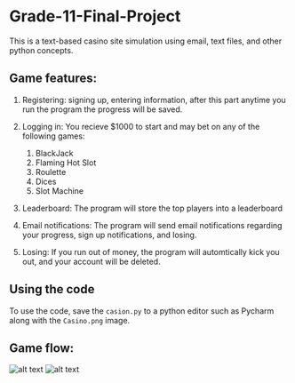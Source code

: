 # Grade-11-Final-Project
This is a text-based casino site simulation using email, text files, and other python concepts. 

## Game features:
1. Registering: signing up, entering information, after this part anytime you run the program the progress will be saved.
2. Logging in: You recieve $1000 to start and may bet on any of the following games:
      1. BlackJack
      2. Flaming Hot Slot 
      3. Roulette
      4. Dices
      5. Slot Machine
 
3. Leaderboard: The program will store the top players into a leaderboard

4. Email notifications: The program will send email notifications regarding your progress, sign up notifications, and losing.

5. Losing: If you run out of money, the program will automtically kick you out, and your account will be deleted.

## Using the code 

To use the code, save the `casion.py` to a python editor such as Pycharm along with the `Casino.png` image. 


## Game flow:
![alt text](https://lh5.googleusercontent.com/SfaLrqYubdq4HtAIy9FrVpCRWJsOyt3W8PhP820gsH2heCxiDSQVy_sDvvqJdK8IPE2FDpUoY8p33otbALRJ5orMlENEf6l5KWk-l8IGwe1eV08woiWCjZUyvKvn9E7mej6QFEbd "Logo Title Text 1")
![alt text](https://lh4.googleusercontent.com/-KxGna-p0CFizjOZRLyjLl0rTRn9bT6vlPgXzGapKX8GniKWrrm3AtYMN_sMnxFSAnc87jcJm2XSNididhPCeW00Q3owLyX15ARwTORlOTa6DpYI_MnLCqHvxhWQ8GTxSHRoyI0I "Logo Title Text 1")

